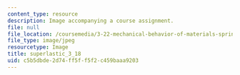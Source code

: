 ```yaml
---
content_type: resource
description: Image accompanying a course assignment.
file: null
file_location: /coursemedia/3-22-mechanical-behavior-of-materials-spring-2008/c5b5dbde2d74ff5ff5f2c459baaa9203_superlastic_3_18.jpg
file_type: image/jpeg
resourcetype: Image
title: superlastic_3_18
uid: c5b5dbde-2d74-ff5f-f5f2-c459baaa9203
---
```

